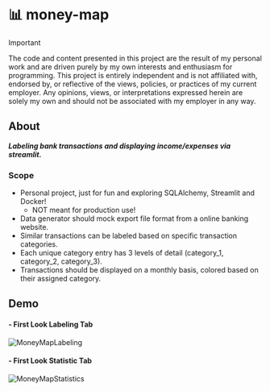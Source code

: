 
# :bar_chart: money-map

> [!IMPORTANT]
> The code and content presented in this project are the result of my personal work and are driven purely by my own interests and enthusiasm for programming. This project is entirely independent and is not affiliated with, endorsed by, or reflective of the views, policies, or practices of my current employer. Any opinions, views, or interpretations expressed herein are solely my own and should not be associated with my employer in any way.

## About

***Labeling bank transactions and displaying income/expenses via streamlit.***


### Scope

- Personal project, just for fun and exploring SQLAlchemy, Streamlit and Docker!
  - NOT meant for production use!
- Data generator should mock export file format from a online banking website.
- Similar transactions can be labeled based on specific transaction categories.
- Each unique category entry has 3 levels of detail (category_1, category_2, category_3).
- Transactions should be displayed on a monthly basis, colored based on their assigned category.


## Demo

#### - First Look Labeling Tab

![MoneyMapLabeling](https://github.com/hanmad95/money-map/assets/57713660/4f4a48ca-3f77-45ae-9edf-688d90a23fce)

#### - First Look Statistic Tab

![MoneyMapStatistics](https://github.com/hanmad95/money-map/assets/57713660/02e42a23-e1dc-4491-9dff-f7d63719bb3e)
